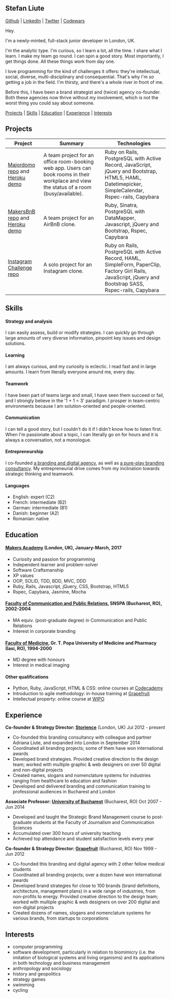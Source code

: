 ## Stefan Liute

[Github](http://github.com/sliute) | [LinkedIn](http://uk.linkedin.com/in/stefanliute) | [Twitter](http://www.twitter.com/stefanliute) | [Codewars](http://www.codewars.com/users/sliute)

Hey.

I'm a newly-minted, full-stack junior developer in London, UK.

I'm the analytic type. I'm curious, so I learn a lot, all the time. I share what I learn. I make my team go round. I can spin a good story. Most importantly, I get things done. All these things work from day one.

I love programming for the kind of challenges it offers: they're intellectual, social, diverse, multi-disciplinary and consequential. That's why I'm _so_ getting a job in the field. I'm thirsty, and there's a whole river in front of me.

Before this, I have been a brand strategist and (twice) agency co-founder. Both these agencies now thrive without my involvement, which is not the worst thing you could say about someone.

[Projects](#projects) | [Skills](#skills) | [Education](#education) | [Experience](#experience) | [Interests](#interests)

## Projects

| Project | Summary | Technologies |
| --- | --- | --- |
| [Majordomo repo](https://github.com/sliute/majordomo) and [Heroku demo](https://majordomo-makers.herokuapp.com/) | A team project for an office room-booking web app. Users can book rooms in their workplace and view the status of a room (busy/available). | Ruby on Rails, PostgreSQL with Active Record, JavaScript, jQuery and Bootstrap, HTML5, HAML, Datetimepicker, SimpleCalendar, Rspec-rails, Capybara |
| [MakersBnB repo](https://github.com/sliute/MakersBnB-challenge) and [Heroku demo](https://mabnb.herokuapp.com/) | A team project for an AirBnB clone. | Ruby, Sinatra, PostgreSQL with DataMapper, Javascript, jQuery and Bootstrap, Rspec, Capybara |
| [Instagram Challenge repo](https://github.com/sliute/instagram-challenge) | A solo project for an Instagram clone. | Ruby on Rails, PostgreSQL with Active Record, HAML, SimpleForm, PaperClip, Factory Girl Rails, JavaScript, jQuery and Bootstrap SASS, Rspec-rails, Capybara |

## Skills

#### Strategy and analysis

I can easily assess, build or modify strategies. I can quickly go through large amounts of very diverse information, pinpoint key issues and design solutions.

#### Learning

I am always curious, and my curiosity is eclectic. I read fast and in large amounts. I learn from literally everyone around me, every day.

#### Teamwork

I have been part of teams large and small, I have seen them succeed or fail, and I strongly believe in the '1 + 1 = 3' paradigm. I prosper in team-centric environments because I am solution-oriented and people-oriented.

#### Communication

I can tell a good story, but I couldn't do it if I didn't know how to listen first. When I'm passionate about a topic, I can literally go on for hours and it is always a conversation, not a monologue.

#### Entrepreneurship

I co-founded [a branding and digital agency](http://www.grapefruit.ro), as well as [a pure-play branding consultancy](http://www.storience.com). My entrepreneurial drive comes from my inclination towards strategic thinking and teamwork.

#### Languages

- English: expert (C2)
- French: intermediate (B2)
- German: intermediate (B1)
- Danish: beginner (A2)
- Romanian: native

## Education

#### [Makers Academy](http://www.makersacademy.com) (London, UK), January-March, 2017

- Curiosity and passion for programming
- Independent learner and problem-solver
- Software Craftsmanship
- XP values
- OOP, SOLID, TDD, BDD, MVC, DDD
- Ruby, Rails, Javascript, jQuery, CSS, Bootstrap, HTML5
- Rspec, Capybara, Jasmine, Mocha

#### [Faculty of Communication and Public Relations](http://comunicare.ro/en/), SNSPA (Bucharest, RO), 2002-2004

- MA equiv. (post-graduate degree) in Communication and Public Relations
- Interest in corporate branding

#### [Faculty of Medicine](http://www.umfiasi.ro/Facultati/FACULTATEA%20DE%20MEDICINA/Pagini/Default.aspx), Gr. T. Popa University of Medicine and Pharmacy (Iasi, RO), 1994-2000

- MD degree with honours
- Interest in medical imaging

#### Other qualifications

- Python, Ruby, JavaScript, HTML & CSS: online courses at [Codecademy](http://www.codecademy.com)
- Introduction to agile methodology: in-house training at [Grapefruit](http://www.grapefruit.ro)
- Intellectual property: online course at [WIPO](http://www.wipo.int)

## Experience

**Co-founder & Strategy Director: [Storience](http://www.storience.com)** (London, UK) Jul 2012 - present
- Co-founded this branding consultancy with colleague and partner Adriana Liute, and expanded into London in September 2014    
- Coordinated all branding projects; some of them have won international awards
- Developed brand strategies. Provided creative direction to the design team; worked with multiple graphic & web designers on over 50 digital and non-digital projects
- Created names, slogans and nomenclature systems for industries ranging from healthcare to education and fashion
- Developed and delivered branding and communication training to professional audiences in Bucharest and London

**Associate Professor: [University of Bucharest](http://www.unibuc.ro)** (Bucharest, RO) Oct 2007 - Jun 2014

- Developed and taught the Strategic Brand Management course to post-graduate students at the Faculty of Journalism and Communication Sciences
- Accumulated over 300 hours of university teaching
- Achieved top attendance and student satisfaction levels every year

**Co-founder & Strategy Director: [Grapefruit](http://www.grapefruit.ro)** (Bucharest, RO) Nov 1999 - Jun 2012

- Co-founded this branding and digital agency with 2 other fellow medical students
- Coordinated all branding projects; over a dozen have won international awards
- Developed brand strategies for close to 100 brands (brand definitions, architecture, management plans) in a wide range of industries, from non-profits to energy. Provided creative direction to the design team; worked with multiple graphic & web designers on over 200 digital and non-digital projects
- Created dozens of names, slogans and nomenclature systems for various brands, from startups to corporations

## Interests
- computer programming
- software development, particularly in relation to biomimicry (i.e. the imitation of biological systems and living organisms) and its applications in both technology and business management
- anthropology and sociology
- history and geopolitics
- strategy games
- swimming
- cycling

